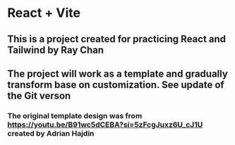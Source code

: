 # React + Vite
## This is a project created for practicing React and Tailwind by Ray Chan
## The project will work as a template and gradually transform base on customization. See update of the Git verson
### The original template design was from https://youtu.be/B91wc5dCEBA?si=5zFcgJuxz6U_cJ1U created by Adrian Hajdin
